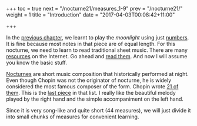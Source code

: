 +++
toc = true
next = "/nocturne21/measures_1-9"
prev = "/nocturne21/"
weight = 1
title = "Introduction"
date = "2017-04-03T00:08:42+11:00"

+++

In the [previous chapter](/moonlight/), we learnt to play the _moonlight_ using just [numbers](/basics/mapping-piano-keys). It is fine because most notes in that piece are of equal length. For this nocturne, we need to learn to read traditional sheet music. There are many [resources](http://takelessons.com/blog/reading-piano-notes) on the Internet. Go ahead and [read them](http://www.musicnotes.com/blog/2014/04/11/how-to-read-sheet-music/). And now I will assume you know the basic stuff.

[Nocturnes](https://en.wikipedia.org/wiki/Nocturne) are short music composition that historically performed at night. Even though Chopin was not the originator of nocturne, he is widely considered the most famous composer of the form. Chopin wrote [21 of them](https://en.wikipedia.org/wiki/Nocturnes_(Chopin)). This is the [last piece](https://en.wikipedia.org/wiki/Nocturne_in_C_minor,_Op._posth._(Chopin)) in that list. I really like the beautiful melody played by the right hand and the simple accompaniment on the left hand.

Since it is very song-like and quite short (44 measures), we will just divide it into small chunks of measures for convenient learning.